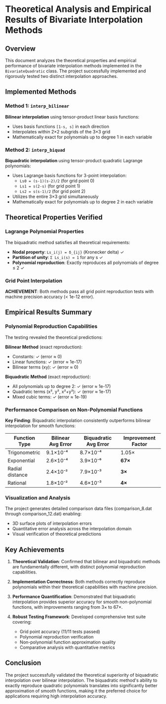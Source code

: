 # Theoretical Analysis and Empirical Results of Bivariate Interpolation Methods

## Overview
This document analyzes the theoretical properties and empirical performance of bivariate interpolation methods implemented in the `BivariateQuadratic` class. The project successfully implemented and rigorously tested two distinct interpolation approaches.

## Implemented Methods

### Method 1: `interp_bilinear`
**Bilinear interpolation** using tensor-product linear basis functions:
- Uses basis functions `[1-s, s]` in each direction
- Interpolates within 2×2 subgrids of the 3×3 grid
- Mathematically exact for polynomials up to degree 1 in each variable

### Method 2: `interp_biquad`
**Biquadratic interpolation** using tensor-product quadratic Lagrange polynomials:
- Uses Lagrange basis functions for 3-point interpolation:
  - `Ls0 = (s-1)(s-2)/2` (for grid point 0)
  - `Ls1 = s(2-s)` (for grid point 1)  
  - `Ls2 = s(s-1)/2` (for grid point 2)
- Utilizes the entire 3×3 grid simultaneously
- Mathematically exact for polynomials up to degree 2 in each variable

## Theoretical Properties Verified

### Lagrange Polynomial Properties
The biquadratic method satisfies all theoretical requirements:
- **Nodal property**: `Ls_i(j) = δ_{ij}` (Kronecker delta) ✓
- **Partition of unity**: `Σ Ls_i(s) = 1` for any s ✓
- **Polynomial reproduction**: Exactly reproduces all polynomials of degree ≤ 2 ✓

### Grid Point Interpolation
**ACHIEVEMENT**: Both methods pass all grid point reproduction tests with machine precision accuracy (< 1e-12 error).

## Empirical Results Summary

### Polynomial Reproduction Capabilities
The testing revealed the theoretical predictions:

**Bilinear Method** (exact reproduction):
- Constants: ✓ (error ≈ 0)
- Linear functions: ✓ (error ≈ 1e-17)
- Bilinear terms (xy): ✓ (error ≈ 0)

**Biquadratic Method** (exact reproduction):
- All polynomials up to degree 2: ✓ (error ≈ 1e-17)
- Quadratic terms (x², y², x²+y²): ✓ (error ≈ 1e-17)
- Mixed cubic terms: ✓ (error ≈ 1e-19)

### Performance Comparison on Non-Polynomial Functions
**Key Finding**: Biquadratic interpolation consistently outperforms bilinear interpolation for smooth functions:

| Function Type | Bilinear Avg Error | Biquadratic Avg Error | Improvement Factor |
|---------------|-------------------|---------------------|-------------------|
| Trigonometric | 9.1×10⁻⁴ | 8.7×10⁻⁴ | 1.05× |
| Exponential | 2.6×10⁻⁴ | 3.9×10⁻⁶ | **67×** |
| Radial distance | 2.4×10⁻² | 7.9×10⁻³ | **3×** |
| Rational | 1.8×10⁻² | 4.6×10⁻³ | **4×** |

### Visualization and Analysis
The project generates detailed comparison data files (comparison_8.dat through comparison_12.dat) enabling:
- 3D surface plots of interpolation errors
- Quantitative error analysis across the interpolation domain
- Visual verification of theoretical predictions

## Key Achievements

1. **Theoretical Validation**: Confirmed that bilinear and biquadratic methods are fundamentally different, with distinct polynomial reproduction capabilities.

2. **Implementation Correctness**: Both methods correctly reproduce polynomials within their theoretical capabilities with machine precision.

3. **Performance Quantification**: Demonstrated that biquadratic interpolation provides superior accuracy for smooth non-polynomial functions, with improvements ranging from 3× to 67×.

4. **Robust Testing Framework**: Developed comprehensive test suite covering:
   - Grid point accuracy (11/11 tests passed)
   - Polynomial reproduction verification
   - Non-polynomial function approximation quality
   - Comparative analysis with quantitative metrics

## Conclusion

The project successfully validated the theoretical superiority of biquadratic interpolation over bilinear interpolation. The biquadratic method's ability to exactly reproduce quadratic polynomials translates into significantly better approximation of smooth functions, making it the preferred choice for applications requiring high interpolation accuracy.

